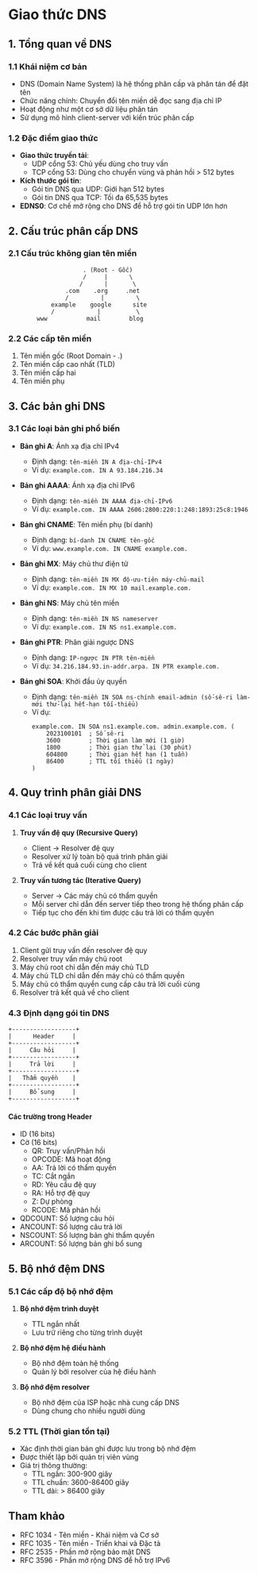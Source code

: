 # Giao thức DNS

## 1. Tổng quan về DNS

### 1.1 Khái niệm cơ bản
- DNS (Domain Name System) là hệ thống phân cấp và phân tán để đặt tên
- Chức năng chính: Chuyển đổi tên miền dễ đọc sang địa chỉ IP
- Hoạt động như một cơ sở dữ liệu phân tán
- Sử dụng mô hình client-server với kiến trúc phân cấp

### 1.2 Đặc điểm giao thức
- **Giao thức truyền tải**:
  - UDP cổng 53: Chủ yếu dùng cho truy vấn
  - TCP cổng 53: Dùng cho chuyển vùng và phản hồi > 512 bytes
- **Kích thước gói tin**:
  - Gói tin DNS qua UDP: Giới hạn 512 bytes
  - Gói tin DNS qua TCP: Tối đa 65,535 bytes
- **EDNS0**: Cơ chế mở rộng cho DNS để hỗ trợ gói tin UDP lớn hơn

## 2. Cấu trúc phân cấp DNS

### 2.1 Cấu trúc không gian tên miền
```
                     . (Root - Gốc)
                     /     |      \
                    /      |       \
                .com    .org     .net
                /         |         \
            example    google      site
            /            |          \
        www           mail        blog
```

### 2.2 Các cấp tên miền
1. Tên miền gốc (Root Domain - .)
2. Tên miền cấp cao nhất (TLD)
3. Tên miền cấp hai
4. Tên miền phụ

## 3. Các bản ghi DNS

### 3.1 Các loại bản ghi phổ biến
- **Bản ghi A**: Ánh xạ địa chỉ IPv4
  - Định dạng: `tên-miền IN A địa-chỉ-IPv4`
  - Ví dụ: `example.com. IN A 93.184.216.34`

- **Bản ghi AAAA**: Ánh xạ địa chỉ IPv6
  - Định dạng: `tên-miền IN AAAA địa-chỉ-IPv6`
  - Ví dụ: `example.com. IN AAAA 2606:2800:220:1:248:1893:25c8:1946`

- **Bản ghi CNAME**: Tên miền phụ (bí danh)
  - Định dạng: `bí-danh IN CNAME tên-gốc`
  - Ví dụ: `www.example.com. IN CNAME example.com.`

- **Bản ghi MX**: Máy chủ thư điện tử
  - Định dạng: `tên-miền IN MX độ-ưu-tiên máy-chủ-mail`
  - Ví dụ: `example.com. IN MX 10 mail.example.com.`

- **Bản ghi NS**: Máy chủ tên miền
  - Định dạng: `tên-miền IN NS nameserver`
  - Ví dụ: `example.com. IN NS ns1.example.com.`

- **Bản ghi PTR**: Phân giải ngược DNS
  - Định dạng: `IP-ngược IN PTR tên-miền`
  - Ví dụ: `34.216.184.93.in-addr.arpa. IN PTR example.com.`

- **Bản ghi SOA**: Khởi đầu ủy quyền
  - Định dạng: `tên-miền IN SOA ns-chính email-admin (số-sê-ri làm-mới thử-lại hết-hạn tối-thiểu)`
  - Ví dụ: 
    ```
    example.com. IN SOA ns1.example.com. admin.example.com. (
        2023100101  ; Số sê-ri
        3600        ; Thời gian làm mới (1 giờ)
        1800        ; Thời gian thử lại (30 phút)
        604800      ; Thời gian hết hạn (1 tuần)
        86400       ; TTL tối thiểu (1 ngày)
    )
    ```

## 4. Quy trình phân giải DNS

### 4.1 Các loại truy vấn
1. **Truy vấn đệ quy (Recursive Query)**
   - Client → Resolver đệ quy
   - Resolver xử lý toàn bộ quá trình phân giải
   - Trả về kết quả cuối cùng cho client

2. **Truy vấn tương tác (Iterative Query)**
   - Server → Các máy chủ có thẩm quyền
   - Mỗi server chỉ dẫn đến server tiếp theo trong hệ thống phân cấp
   - Tiếp tục cho đến khi tìm được câu trả lời có thẩm quyền

### 4.2 Các bước phân giải
1. Client gửi truy vấn đến resolver đệ quy
2. Resolver truy vấn máy chủ root
3. Máy chủ root chỉ dẫn đến máy chủ TLD
4. Máy chủ TLD chỉ dẫn đến máy chủ có thẩm quyền
5. Máy chủ có thẩm quyền cung cấp câu trả lời cuối cùng
6. Resolver trả kết quả về cho client

### 4.3 Định dạng gói tin DNS
```
+------------------+
|      Header     |
+------------------+
|     Câu hỏi     |
+------------------+
|     Trả lời     |
+------------------+
|   Thẩm quyền    |
+------------------+
|     Bổ sung     |
+------------------+
```

#### Các trường trong Header
- ID (16 bits)
- Cờ (16 bits)
  - QR: Truy vấn/Phản hồi
  - OPCODE: Mã hoạt động
  - AA: Trả lời có thẩm quyền
  - TC: Cắt ngắn
  - RD: Yêu cầu đệ quy
  - RA: Hỗ trợ đệ quy
  - Z: Dự phòng
  - RCODE: Mã phản hồi
- QDCOUNT: Số lượng câu hỏi
- ANCOUNT: Số lượng câu trả lời
- NSCOUNT: Số lượng bản ghi thẩm quyền
- ARCOUNT: Số lượng bản ghi bổ sung

## 5. Bộ nhớ đệm DNS

### 5.1 Các cấp độ bộ nhớ đệm
1. **Bộ nhớ đệm trình duyệt**
   - TTL ngắn nhất
   - Lưu trữ riêng cho từng trình duyệt

2. **Bộ nhớ đệm hệ điều hành**
   - Bộ nhớ đệm toàn hệ thống
   - Quản lý bởi resolver của hệ điều hành

3. **Bộ nhớ đệm resolver**
   - Bộ nhớ đệm của ISP hoặc nhà cung cấp DNS
   - Dùng chung cho nhiều người dùng

### 5.2 TTL (Thời gian tồn tại)
- Xác định thời gian bản ghi được lưu trong bộ nhớ đệm
- Được thiết lập bởi quản trị viên vùng
- Giá trị thông thường:
  - TTL ngắn: 300-900 giây
  - TTL chuẩn: 3600-86400 giây
  - TTL dài: > 86400 giây

## Tham khảo
- RFC 1034 - Tên miền - Khái niệm và Cơ sở
- RFC 1035 - Tên miền - Triển khai và Đặc tả
- RFC 2535 - Phần mở rộng bảo mật DNS
- RFC 3596 - Phần mở rộng DNS để hỗ trợ IPv6
